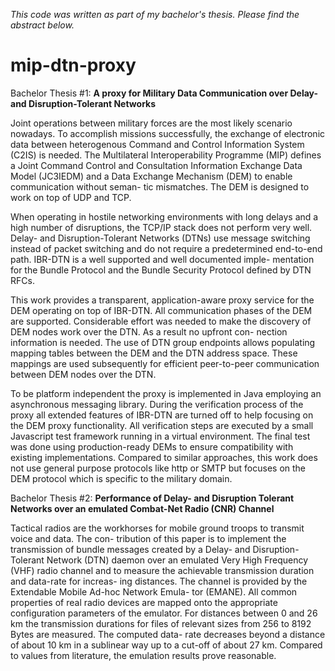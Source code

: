 _This code was written as part of my bachelor's thesis. Please find the abstract below._

# mip-dtn-proxy
Bachelor Thesis #1: __A proxy for Military Data Communication over Delay- and Disruption-Tolerant Networks__

Joint operations between military forces are the most likely scenario nowadays. To accomplish missions successfully, the exchange of electronic data between heterogenous Command and Control Information System (C2IS) is needed. The Multilateral Interoperability Programme (MIP) defines a Joint Command Control and Consultation Information Exchange Data Model (JC3IEDM) and a Data Exchange Mechanism (DEM) to enable communication without seman- tic mismatches. The DEM is designed to work on top of UDP and TCP.

When operating in hostile networking environments with long delays and a high number of disruptions, the TCP/IP stack does not perform very well. Delay- and Disruption-Tolerant Networks (DTNs) use message switching instead of packet switching and do not require a predetermined end-to-end path. IBR-DTN is a well supported and well documented imple- mentation for the Bundle Protocol and the Bundle Security Protocol defined by DTN RFCs.

This work provides a transparent, application-aware proxy service for the DEM operating on top of IBR-DTN. All communication phases of the DEM are supported. Considerable effort was needed to make the discovery of DEM nodes work over the DTN. As a result no upfront con- nection information is needed. The use of DTN group endpoints allows populating mapping tables between the DEM and the DTN address space. These mappings are used subsequently for efficient peer-to-peer communication between DEM nodes over the DTN.

To be platform independent the proxy is implemented in Java employing an asynchronous messaging library.
During the verification process of the proxy all extended features of IBR-DTN are turned off to help focusing on the DEM proxy functionality. All verification steps are executed by a small Javascript test framework running in a virtual environment. The final test was done using production-ready DEMs to ensure compatibility with existing implementations.
Compared to similar approaches, this work does not use general purpose protocols like http or SMTP but focuses on the DEM protocol which is specific to the military domain.

Bachelor Thesis #2: __Performance of Delay- and Disruption Tolerant Networks over an emulated Combat-Net Radio (CNR) Channel__

Tactical radios are the workhorses for mobile ground troops to transmit voice and data. The con- tribution of this paper is to implement the transmission of bundle messages created by a Delay- and Disruption-Tolerant Network (DTN) daemon over an emulated Very High Frequency (VHF) radio channel and to measure the achievable transmission duration and data-rate for increas- ing distances. The channel is provided by the Extendable Mobile Ad-hoc Network Emula- tor (EMANE). All common properties of real radio devices are mapped onto the appropriate configuration parameters of the emulator. For distances between 0 and 26 km the transmission durations for files of relevant sizes from 256 to 8192 Bytes are measured. The computed data- rate decreases beyond a distance of about 10 km in a sublinear way up to a cut-off of about 27 km. Compared to values from literature, the emulation results prove reasonable.

